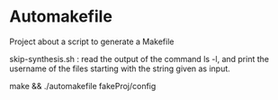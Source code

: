 # Automakefile
Project about a script to generate a Makefile

skip-synthesis.sh : read the output of the command ls -l, and print the username of the files starting with the string given as input.

make && ./automakefile fakeProj/config
